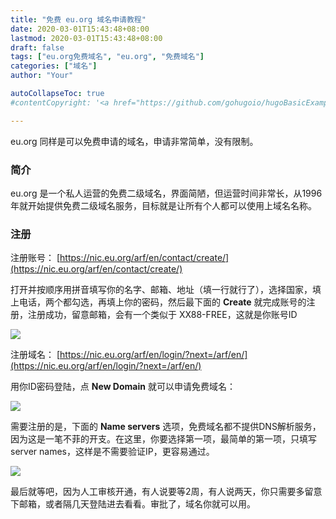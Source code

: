```yaml
---
title: "免费 eu.org 域名申请教程"
date: 2020-03-01T15:43:48+08:00
lastmod: 2020-03-01T15:43:48+08:00
draft: false
tags: ["eu.org免费域名", "eu.org", "免费域名"]
categories: ["域名"]
author: "Your"

autoCollapseToc: true
#contentCopyright: '<a href="https://github.com/gohugoio/hugoBasicExample" rel="noopener" target="_blank">See origin</a>'

---
```


eu.org 同样是可以免费申请的域名，申请非常简单，没有限制。<!--more-->

### 简介

eu.org 是一个私人运营的免费二级域名，界面简陋，但运营时间非常长，从1996年就开始提供免费二级域名服务，目标就是让所有个人都可以使用上域名名称。

### 注册

注册账号： [https://nic.eu.org/arf/en/contact/create/](https://nic.eu.org/arf/en/contact/create/)

打开并按顺序用拼音填写你的名字、邮箱、地址（填一行就行了），选择国家，填上电话，两个都勾选，再填上你的密码，然后最下面的 **Create** 就完成账号的注册，注册成功，留意邮箱，会有一个类似于 XX88-FREE，这就是你账号ID

![](/images/euorg_reg.png)

注册域名： [https://nic.eu.org/arf/en/login/?next=/arf/en/](https://nic.eu.org/arf/en/login/?next=/arf/en/)

用你ID密码登陆，点 **New Domain** 就可以申请免费域名：

 ![](/images/euorg_new.png)

 需要注册的是，下面的 **Name servers** 选项，免费域名都不提供DNS解析服务，因为这是一笔不菲的开支。在这里，你要选择第一项，最简单的第一项，只填写 server names，这样是不需要验证IP，更容易通过。

 ![](/images/euorg_dns.png)

 最后就等吧，因为人工审核开通，有人说要等2周，有人说两天，你只需要多留意下邮箱，或者隔几天登陆进去看看。审批了，域名你就可以用。

